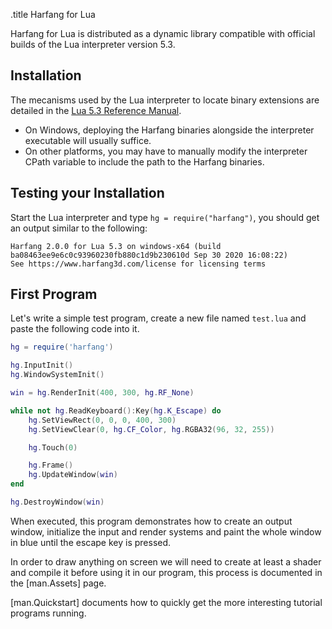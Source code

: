 .title Harfang for Lua

Harfang for Lua is distributed as a dynamic library compatible with official builds of the Lua interpreter version 5.3.

## Installation

The mecanisms used by the Lua interpreter to locate binary extensions are detailed in the [Lua 5.3 Reference Manual](https://www.lua.org/manual/5.3/manual.html#pdf-LUA_CPATH).

- On Windows, deploying the Harfang binaries alongside the interpreter executable will usually suffice.
- On other platforms, you may have to manually modify the interpreter CPath variable to include the path to the Harfang binaries.

## Testing your Installation

Start the Lua interpreter and type `hg = require("harfang")`, you should get an output similar to the following:

```text
Harfang 2.0.0 for Lua 5.3 on windows-x64 (build ba08463ee9e6c0c93960230fb880c1d9b230610d Sep 30 2020 16:08:22)
See https://www.harfang3d.com/license for licensing terms
```

## First Program

Let's write a simple test program, create a new file named `test.lua` and paste the following code into it.

```lua
hg = require('harfang')

hg.InputInit()
hg.WindowSystemInit()

win = hg.RenderInit(400, 300, hg.RF_None)

while not hg.ReadKeyboard():Key(hg.K_Escape) do
	hg.SetViewRect(0, 0, 0, 400, 300)
	hg.SetViewClear(0, hg.CF_Color, hg.RGBA32(96, 32, 255))

	hg.Touch(0)

	hg.Frame()
	hg.UpdateWindow(win)
end

hg.DestroyWindow(win)
```

When executed, this program demonstrates how to create an output window, initialize the input and render systems and paint the whole window in blue until the escape key is pressed.

In order to draw anything on screen we will need to create at least a shader and compile it before using it in our program, this process is documented in the [man.Assets] page.

[man.Quickstart] documents how to quickly get the more interesting tutorial programs running.